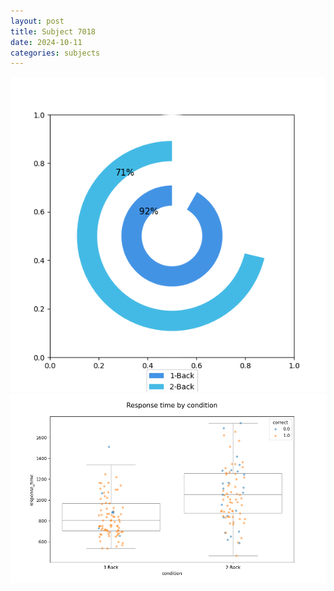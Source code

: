 ```yaml
---
layout: post
title: Subject 7018
date: 2024-10-11
categories: subjects
---
```


![](data/7018/run-3/7018_accuracy_by_condition.png)
![](data/7018/run-3/7018_response_time_by_condition.png)
